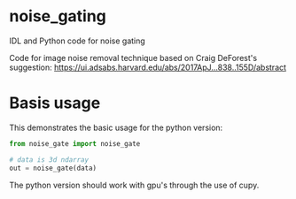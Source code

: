 # noise_gating
IDL and Python code for noise gating

Code for image noise removal technique based on Craig DeForest's suggestion: https://ui.adsabs.harvard.edu/abs/2017ApJ...838..155D/abstract


# Basis usage

This demonstrates the basic usage for the python version:

```python
from noise_gate import noise_gate

# data is 3d ndarray
out = noise_gate(data)

```

The python version should work with gpu's through the use of cupy.